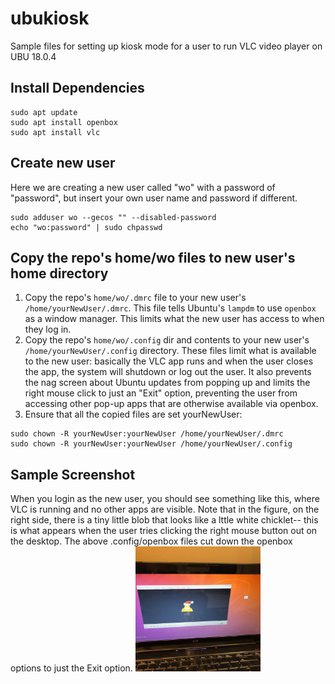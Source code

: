 # ubukiosk
Sample files for setting up kiosk mode for a user to run VLC video player on UBU 18.0.4

## Install Dependencies
```
sudo apt update
sudo apt install openbox
sudo apt install vlc
```

## Create new user
Here we are creating a new user called "wo" with a password of "password", but insert your own user name and password if different.
```
sudo adduser wo --gecos "" --disabled-password
echo "wo:password" | sudo chpasswd
```
## Copy the repo's home/wo files to new user's home directory
1. Copy the repo's `home/wo/.dmrc` file to your new user's `/home/yourNewUser/.dmrc`.  This file tells Ubuntu's `lampdm` to use `openbox` as a window manager.  This limits what the new user has access to when they log in.
2. Copy the repo's `home/wo/.config` dir and contents to your new user's `/home/yourNewUser/.config` directory.  These files limit what is available to the new user: basically the VLC app runs and when the user closes the app, the system will shutdown or log out the user.  It also prevents the nag screen about Ubuntu updates from popping up and limits the right mouse click to just an "Exit" option, preventing the user from accessing other pop-up apps that are otherwise available via openbox.
3. Ensure that all the copied files are set yourNewUser:

```
sudo chown -R yourNewUser:yourNewUser /home/yourNewUser/.dmrc
sudo chown -R yourNewUser:yourNewUser /home/yourNewUser/.config
```
## Sample Screenshot
When you login as the new user, you should see something like this, where VLC is running and no other apps are  visible.  Note that in the figure, on the right side, there is a tiny little blob that looks like a lttle white chicklet-- this is what appears when the user tries clicking the right mouse button out on the desktop.  The above .config/openbox files cut down the openbox options to just the Exit option.
<img src="./smple_kiosk.jpg" width="200" height="200">
